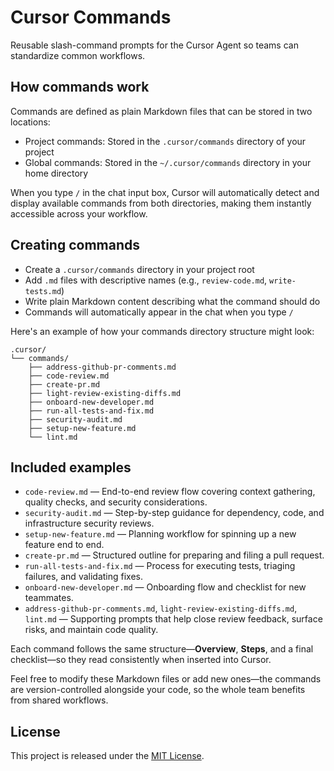 # Cursor Commands

Reusable slash-command prompts for the Cursor Agent so teams can standardize common workflows.

## How commands work

Commands are defined as plain Markdown files that can be stored in two locations:

- Project commands: Stored in the `.cursor/commands` directory of your project
- Global commands: Stored in the `~/.cursor/commands` directory in your home directory

When you type `/` in the chat input box, Cursor will automatically detect and display available commands from both directories, making them instantly accessible across your workflow.

## Creating commands

- Create a `.cursor/commands` directory in your project root
- Add `.md` files with descriptive names (e.g., `review-code.md`, `write-tests.md`)
- Write plain Markdown content describing what the command should do
- Commands will automatically appear in the chat when you type `/`

Here's an example of how your commands directory structure might look:

```text
.cursor/
└── commands/
    ├── address-github-pr-comments.md
    ├── code-review.md
    ├── create-pr.md
    ├── light-review-existing-diffs.md
    ├── onboard-new-developer.md
    ├── run-all-tests-and-fix.md
    ├── security-audit.md
    ├── setup-new-feature.md
    └── lint.md
```

## Included examples

- `code-review.md` — End-to-end review flow covering context gathering, quality checks, and security considerations.
- `security-audit.md` — Step-by-step guidance for dependency, code, and infrastructure security reviews.
- `setup-new-feature.md` — Planning workflow for spinning up a new feature end to end.
- `create-pr.md` — Structured outline for preparing and filing a pull request.
- `run-all-tests-and-fix.md` — Process for executing tests, triaging failures, and validating fixes.
- `onboard-new-developer.md` — Onboarding flow and checklist for new teammates.
- `address-github-pr-comments.md`, `light-review-existing-diffs.md`, `lint.md` — Supporting prompts that help close review feedback, surface risks, and maintain code quality.

Each command follows the same structure—**Overview**, **Steps**, and a final checklist—so they read consistently when inserted into Cursor.

Feel free to modify these Markdown files or add new ones—the commands are version-controlled alongside your code, so the whole team benefits from shared workflows.

## License

This project is released under the [MIT License](LICENSE).
